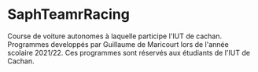 # SaphTeamrRacing
Course de voiture autonomes à laquelle participe l'IUT de cachan.
Programmes developpés par Guillaume de Maricourt lors de l'année scolaire 2021/22.
Ces programmes sont réservés aux étudiants de l'IUT de Cachan. 
